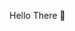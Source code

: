 Hello There 👋



<!---
donrouu/donrouu is a ✨ special ✨ repository because its `README.md` (this file) appears on your GitHub profile.
You can click the Preview link to take a look at your changes.
--->
